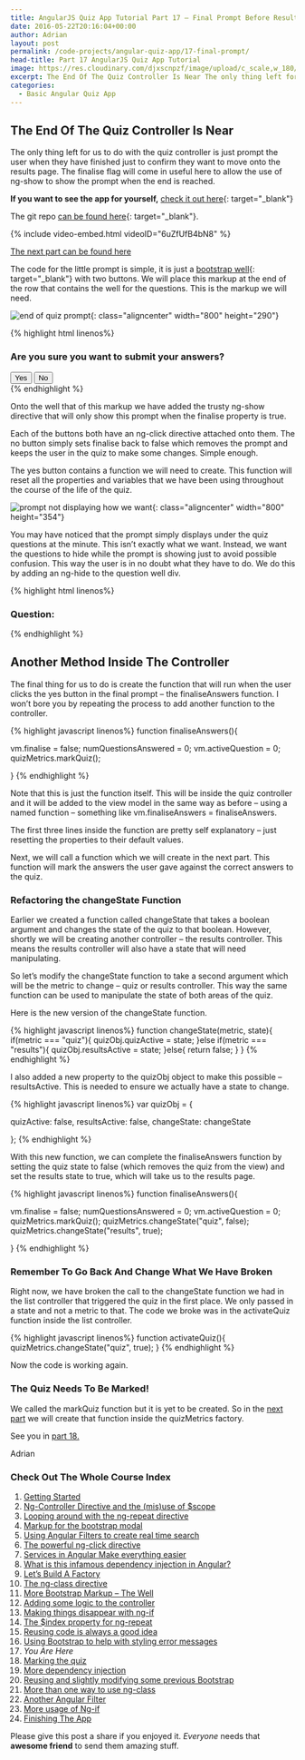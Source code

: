 ```yaml
---
title: AngularJS Quiz App Tutorial Part 17 – Final Prompt Before Results
date: 2016-05-22T20:16:04+00:00
author: Adrian
layout: post
permalink: /code-projects/angular-quiz-app/17-final-prompt/
head-title: Part 17 AngularJS Quiz App Tutorial
image: https://res.cloudinary.com/djxscnpzf/image/upload/c_scale,w_180/v1463932361/Angular-quiz-part-17_blwjwc.jpg
excerpt: The End Of The Quiz Controller Is Near The only thing left for us to do with the quiz controller is just prompt the user when they have finished just to confirm they want to move onto the results page. …
categories:
  - Basic Angular Quiz App
---
```

## The End Of The Quiz Controller Is Near

The only thing left for us to do with the quiz controller is just prompt the user when they have finished just to confirm they want to move onto the results page. The finalise flag will come in useful here to allow the use of ng-show to show the prompt when the end is reached.

**If you want to see the app for yourself,** [check it out here]({{site.url}}/turtlefacts){: target="_blank"}<!--_-->

The git repo [can be found here](https://github.com/adiman9/HungryTurtleFactQuiz){: target="_blank"}<!--_-->.

{% include video-embed.html videoID="6uZfUfB4bN8" %}

[The next part can be found here]({{site.url}}/code-projects/angular-quiz-app/18-marking-the-quiz/)

The code for the little prompt is simple, it is just a [bootstrap well](http://www.tutorialspoint.com/bootstrap/bootstrap_wells.htm){: target="_blank"}<!--_--> with two buttons. We will place this markup at the end of the row that contains the well for the questions. This is the markup we will need.

![end of quiz prompt](https://res.cloudinary.com/djxscnpzf/image/upload/c_scale,w_800/v1464630890/final_prompt_ofyoe2.jpg){: class="aligncenter" width="800" height="290"}

{% highlight html linenos%}
<div class="well well-sm" ng-show="quiz.finalise">
  <div class="row">
    <div class="col-xs-12">
      <h3>Are you sure you want to submit your answers?</h3>
      <button class="btn btn-success" ng-click="quiz.finaliseAnswers()">Yes</button>
      <button class="btn btn-danger" ng-click="quiz.finalise = false">No</button>
    </div>
  </div>
</div>
{% endhighlight %}

Onto the well that of this markup we have added the trusty ng-show directive that will only show this prompt when the finalise property is true.

Each of the buttons both have an ng-click directive attached onto them. The no button simply sets finalise back to false which removes the prompt and keeps the user in the quiz to make some changes. Simple enough.

The yes button contains a function we will need to create. This function will reset all the properties and variables that we have been using throughout the course of the life of the quiz.

![prompt not displaying how we want](https://res.cloudinary.com/djxscnpzf/image/upload/c_scale,w_800/v1464630890/prompt_not_displaying_correctly_hdirnl.jpg){: class="aligncenter" width="800" height="354"}

You may have noticed that the prompt simply displays under the quiz questions at the minute. This isn’t exactly what we want. Instead, we want the questions to hide while the prompt is showing just to avoid possible confusion. This way the user is in no doubt what they have to do. We do this by adding an ng-hide to the question well div.

{% highlight html linenos%}
<h3>Question:</h3>
<div class="well well-sm" ng-hide="quiz.finalise">
{% endhighlight %}

## Another Method Inside The Controller

The final thing for us to do is create the function that will run when the user clicks the yes button in the final prompt &#8211; the finaliseAnswers function. I won’t bore you by repeating the process to add another function to the controller.

{% highlight javascript linenos%}
function finaliseAnswers(){

  vm.finalise = false;
  numQuestionsAnswered = 0;
  vm.activeQuestion = 0;
  quizMetrics.markQuiz();
    
}
{% endhighlight %}

Note that this is just the function itself. This will be inside the quiz controller and it will be added to the view model in the same way as before &#8211; using a named function &#8211; something like <span class="lang:default decode:true crayon-inline ">vm.finaliseAnswers = finaliseAnswers.</span>

The first three lines inside the function are pretty self explanatory &#8211; just resetting the properties to their default values.

Next, we will call a function which we will create in the next part. This function will mark the answers the user gave against the correct answers to the quiz.

### **Refactoring the changeState Function**

Earlier we created a function called changeState that takes a boolean argument and changes the state of the quiz to that boolean. However, shortly we will be creating another controller &#8211; the results controller. This means the results controller will also have a state that will need manipulating.

So let’s modify the changeState function to take a second argument which will be the metric to change &#8211; quiz or results controller. This way the same function can be used to manipulate the state of both areas of the quiz.

Here is the new version of the changeState function.

{% highlight javascript linenos%}
function changeState(metric, state){
  if(metric === "quiz"){
    quizObj.quizActive = state;
  }else if(metric === "results"){
    quizObj.resultsActive = state;
  }else{
    return false;
  }
}
{% endhighlight %}

I also added a new property to the quizObj object to make this possible &#8211; resultsActive. This is needed to ensure we actually have a state to change.

{% highlight javascript linenos%}
var quizObj = {

  quizActive: false,
  resultsActive: false,
  changeState: changeState 
                
};
{% endhighlight %}

With this new function, we can complete the finaliseAnswers function by setting the quiz state to false (which removes the quiz from the view) and set the results state to true, which will take us to the results page.

{% highlight javascript linenos%}
function finaliseAnswers(){

  vm.finalise = false;
  numQuestionsAnswered = 0;
  vm.activeQuestion = 0;
  quizMetrics.markQuiz();
  quizMetrics.changeState("quiz", false);
  quizMetrics.changeState("results", true);

}
{% endhighlight %}

### Remember To Go Back And Change What We Have Broken

Right now, we have broken the call to the changeState function we had in the list controller that triggered the quiz in the first place. We only passed in a state and not a metric to that. The code we broke was in the activateQuiz function inside the list controller.

{% highlight javascript linenos%}
function activateQuiz(){
  quizMetrics.changeState("quiz", true);
}
{% endhighlight %}

Now the code is working again.

### The Quiz Needs To Be Marked!

We called the markQuiz function but it is yet to be created. So in the [next part]({{site.url}}/code-projects/angular-quiz-app/18-marking-the-quiz/) we will create that function inside the quizMetrics factory.

See you in [part 18.]({{site.url}}/code-projects/angular-quiz-app/18-marking-the-quiz/)

Adrian

### Check Out The Whole Course Index

1. [Getting Started]({{site.url}}/code-projects/1-build-angular-quiz-app-scratch/)
2. [Ng-Controller Directive and the (mis)use of $scope]({{site.url}}/code-projects/angular-quiz-app/2-ng-controller-scope/)
3. [Looping around with the ng-repeat directive]({{site.url}}/code-projects/angular-quiz-app/3-ng-repeat-directive/)
4. [Markup for the bootstrap modal]({{site.url}}/code-projects/angular-quiz-app/4-bootstrap-modal/)
5. [Using Angular Filters to create real time search]({{site.url}}/code-projects/angular-quiz-app/5-angular-filters/)
6. [The powerful ng-click directive]({{site.url}}/code-projects/angular-quiz-app/6-ng-click-directive/)
7. [Services in Angular Make everything easier]({{site.url}}/code-projects/angular-quiz-app/7-angular-services/)
8. [What is this infamous dependency injection in Angular?]({{site.url}}/code-projects/angular-quiz-app/8-dependency-injection/)
9. [Let&#8217;s Build A Factory]({{site.url}}/code-projects/angular-quiz-app/9-angular-factories/)
10. [The ng-class directive]({{site.url}}/code-projects/angular-quiz-app/10-ng-class/)
11. [More Bootstrap Markup &#8211; The Well]({{site.url}}/code-projects/angular-quiz-app/11-bootstrap-well/)
12. [Adding some logic to the controller]({{site.url}}/code-projects/angular-quiz-app/12-controller-logic/)
13. [Making things disappear with ng-if]({{site.url}}/code-projects/angular-quiz-app/13-ng-if/)
14. [The $index property for ng-repeat]({{site.url}}/code-projects/angular-quiz-app/14-index-for-ng-repeat/)
15. [Reusing code is always a good idea]({{site.url}}/code-projects/angular-quiz-app/15-reusing-code/)
16. [Using Bootstrap to help with styling error messages]({{site.url}}/code-projects/angular-quiz-app/16-bootstrap-alerts/)
17. *You Are Here*
18. [Marking the quiz]({{site.url}}/code-projects/angular-quiz-app/18-marking-the-quiz/)
19. [More dependency injection]({{site.url}}/code-projects/angular-quiz-app/19-angular-dependency-injection/)
20. [Reusing and slightly modifying some previous Bootstrap]({{site.url}}/code-projects/angular-quiz-app/20-familiar-bootstrap/)
21. [More than one way to use ng-class]({{site.url}}/code-projects/angular-quiz-app/21-function-with-ng-class/)
22. [Another Angular Filter]({{site.url}}/code-projects/angular-quiz-app/22-angular-number-filter/)
23. [More usage of Ng-if]({{site.url}}/code-projects/angular-quiz-app/23-angular-ng-if/)
24. [Finishing The App]({{site.url}}/code-projects/angular-quiz-app/24-finished-angular-project/)


Please give this post a share if you enjoyed it. _Everyone_ needs that **awesome friend** to send them amazing stuff.

